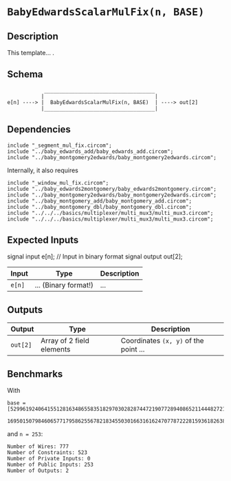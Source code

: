 # `BabyEdwardsScalarMulFix(n, BASE)`

## Description

This template... . 

## Schema

```
            ____________________________________     
           |                                    |
e[n] ----> |  BabyEdwardsScalarMulFix(n, BASE)  | ----> out[2]
           |____________________________________|
```

## Dependencies

```
include "_segment_mul_fix.circom";
include "../baby_edwards_add/baby_edwards_add.circom";
include "../baby_montgomery2edwards/baby_montgomery2edwards.circom";
```
Internally, it also requires
```
include "_window_mul_fix.circom";
include "../baby_edwards2montgomery/baby_edwards2montgomery.circom";
include "../baby_montgomery2edwards/baby_montgomery2edwards.circom";
include "../baby_montgomery_add/baby_montgomery_add.circom";
include "../baby_montgomery_dbl/baby_montgomery_dbl.circom";
include "../../../basics/multiplexer/multi_mux3/multi_mux3.circom";
include "../../../basics/multiplexer/multi_mux3/multi_mux3.circom";
```

## Expected Inputs

  signal input e[n];        // Input in binary format
  signal output out[2];     

| Input         | Type           | Description         |                                            
| ------------- | -------------  | -------------       | 
| `e[n]`       | ... (Binary format!)  | ...  |

## Outputs

| Output        | Type           | Description     |
| ------------- | -------------  | ----------      | 
| `out[2]`      | Array of 2 field elements  | Coordinates `(x, y)` of the point ...  |

## Benchmarks 

With
```
base = [5299619240641551281634865583518297030282874472190772894086521144482721001553,
       16950150798460657717958625567821834550301663161624707787222815936182638968203]
```
and `n = 253`:
```
Number of Wires: 777
Number of Constraints: 523
Number of Private Inputs: 0
Number of Public Inputs: 253
Number of Outputs: 2
```